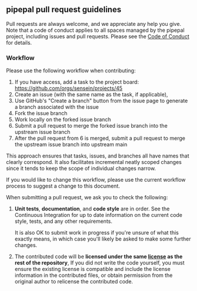 ## pipepal pull request guidelines
Pull requests are always welcome, and we appreciate any help you give. Note that a code of conduct applies to all spaces managed by the pipepal project, including issues and pull requests. Please see the [Code of Conduct](CODE_OF_CONDUCT.md) for details.

### Workflow
Please use the following workflow when contributing:
1. If you have access, add a task to the project board: https://github.com/orgs/sensein/projects/45
2. Create an issue (with the same name as the task, if applicable),
3. Use GitHub's "Create a branch" button from the issue page to generate a branch associated with the issue
4. Fork the issue branch
5. Work locally on the forked issue branch
6. Submit a pull request to merge the forked issue branch into the upstream issue branch
7. After the pull request from 6 is merged, submit a pull request to merge the upstream issue branch into upstream main

This approach ensures that tasks, issues, and branches all have names that clearly correspond. It also facilitates incremental neatly scoped changes since it tends to keep the scope of individual changes narrow.

If you would like to change this workflow, please use the current workflow process to suggest a change to this document.

When submitting a pull request, we ask you to check the following:

1. **Unit tests**, **documentation**, and **code style** are in order.
   See the Continuous Integration for up to date information on the current code style, tests, and any other requirements.

   It is also OK to submit work in progress if you're unsure of what this exactly means, in which case you'll likely be asked to make some further changes.

2. The contributed code will be **licensed under the same [license](LICENSE) as the rest of the repository**, If you did not write the code yourself, you must ensure the existing license is compatible and include the license information in the contributed files, or obtain permission from the original author to relicense the contributed code.




